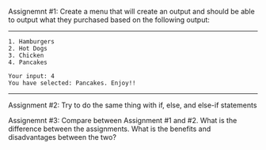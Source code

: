 Assignemnt #1:  Create a menu that will create an output and should be able 
                to output what they purchased based on the following output:
                
                  
____________________________________________________
    1. Hamburgers                                  
    2. Hot Dogs                                    
    3. Chicken                                     
    4. Pancakes                                    
                                                   
    Your input: 4                                  
    You have selected: Pancakes. Enjoy!!           
____________________________________________________






Assignment #2: Try to do the same thing with if, else, and else-if statements


Assignemnt #3: Compare between Assignment #1 and #2. What is the difference between
the assignments. What is the benefits and disadvantages between the two?

